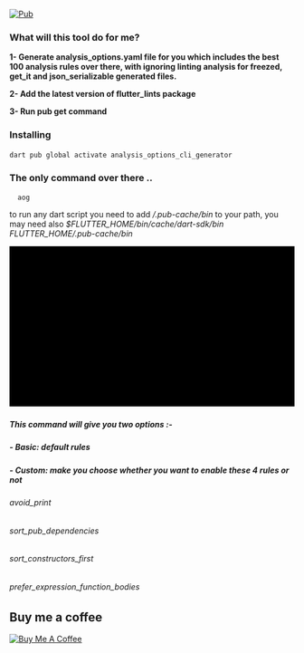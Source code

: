 [![Pub](https://img.shields.io/pub/v/analysis_options_cli_generator.svg)](https://pub.dev/packages/analysis_options_cli_generator)

### What will this tool do for me?

**1- Generate analysis_options.yaml file for you which includes the best 100 analysis rules over there, with
ignoring linting analysis for freezed, get_it and json_serializable generated files.**

**2- Add the latest version of flutter_lints package** 

**3- Run pub get command**
### Installing
```shell
dart pub global activate analysis_options_cli_generator
```
### The only command over there ..
```shell
  aog
```
to run any dart script you need to add _/.pub-cache/bin_ to your path, you may need also _$FLUTTER_HOME/bin/cache/dart-sdk/bin_ _FLUTTER_HOME/.pub-cache/bin_

![alt text](https://github.com/MoGaaber/analysis_options_cli_generator/blob/master/assets/sample.gif?raw=true)

##### This command will give you two options :-
##### - _Basic_: default rules
##### - _Custom_: make you choose whether you want to enable these 4 rules or not
###### avoid_print
###### sort_pub_dependencies
###### sort_constructors_first
###### prefer_expression_function_bodies

## Buy me a coffee


<a href="https://www.buymeacoffee.com/mogaber" target="_blank"><img src="https://www.buymeacoffee.com/assets/img/custom_images/orange_img.png" alt="Buy Me A Coffee" style="height: auto !important;width: auto !important;" ></a>
